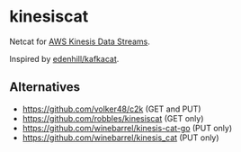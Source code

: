 # kinesiscat

Netcat for [AWS Kinesis Data Streams](https://aws.amazon.com/kinesis/data-streams/).

Inspired by [edenhill/kafkacat](https://github.com/edenhill/kafkacat).

## Alternatives
* https://github.com/volker48/c2k (GET and PUT)
* https://github.com/robbles/kinesiscat (GET only)
* https://github.com/winebarrel/kinesis-cat-go (PUT only)
* https://github.com/winebarrel/kinesis_cat (PUT only)
